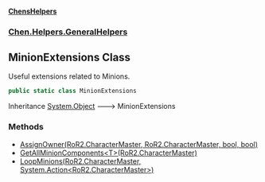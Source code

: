 
#### [ChensHelpers](./index 'index')

### [Chen.Helpers.GeneralHelpers](./ETEQ0RLckShPNesJc2reiw 'Chen.Helpers.GeneralHelpers')

## MinionExtensions Class
Useful extensions related to Minions.  
```csharp
public static class MinionExtensions
```
Inheritance [System.Object](https://docs.microsoft.com/en-us/dotnet/api/System.Object 'System.Object') &#129106; MinionExtensions  

### Methods
- [AssignOwner(RoR2.CharacterMaster, RoR2.CharacterMaster, bool, bool)](./OT4z1eb+ag1-BEuT00ggxA 'Chen.Helpers.GeneralHelpers.MinionExtensions.AssignOwner(RoR2.CharacterMaster, RoR2.CharacterMaster, bool, bool)')
- [GetAllMinionComponents&lt;T&gt;(RoR2.CharacterMaster)](./Dyp9PVWC+pbCn7SPgqQsMA 'Chen.Helpers.GeneralHelpers.MinionExtensions.GetAllMinionComponents&lt;T&gt;(RoR2.CharacterMaster)')
- [LoopMinions(RoR2.CharacterMaster, System.Action&lt;RoR2.CharacterMaster&gt;)](./R2rFzJ7LeREdJR5p5PFNBg 'Chen.Helpers.GeneralHelpers.MinionExtensions.LoopMinions(RoR2.CharacterMaster, System.Action&lt;RoR2.CharacterMaster&gt;)')
